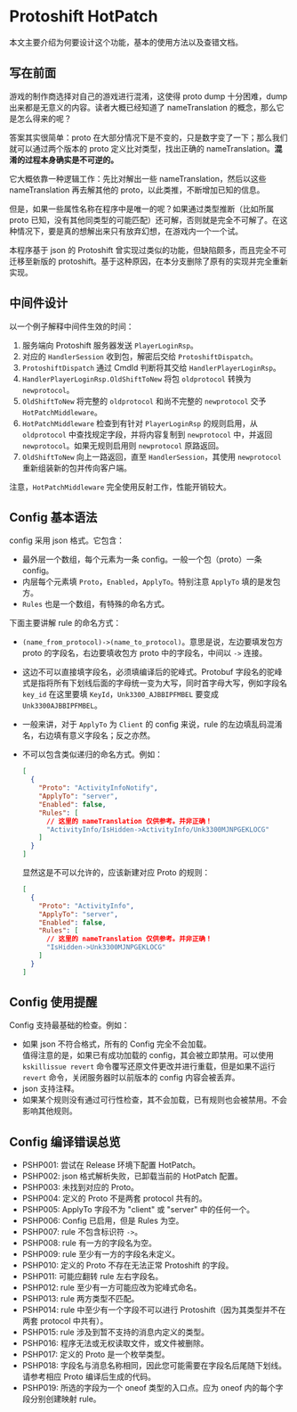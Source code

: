 # Protoshift HotPatch

本文主要介绍为何要设计这个功能，基本的使用方法以及查错文档。

## 写在前面

游戏的制作商选择对自己的游戏进行混淆，这使得 proto dump 十分困难，dump 出来都是无意义的内容。读者大概已经知道了 nameTranslation 的概念，那么它是怎么得来的呢？

答案其实很简单：proto 在大部分情况下是不变的，只是数字变了一下；那么我们就可以通过两个版本的 proto 定义比对类型，找出正确的 nameTranslation。**混淆的过程本身确实是不可逆的。**

它大概依靠一种逻辑工作：先比对解出一些 nameTranslation，然后以这些 nameTranslation 再去解其他的 proto，以此类推，不断增加已知的信息。

但是，如果一些属性名称在程序中是唯一的呢？如果通过类型推断（比如所属 proto 已知，没有其他同类型的可能匹配）还可解，否则就是完全不可解了。在这种情况下，要是真的想解出来只有放弃幻想，在游戏内一个一个试。

本程序基于 json 的 Protoshift 曾实现过类似的功能，但缺陷颇多，而且完全不可迁移至新版的 protoshift。基于这种原因，在本分支删除了原有的实现并完全重新实现。

## 中间件设计

以一个例子解释中间件生效的时间：

1. 服务端向 Protoshift 服务器发送 `PlayerLoginRsp`。
2. 对应的 `HandlerSession` 收到包，解密后交给 `ProtoshiftDispatch`。
3. `ProtoshiftDispatch` 通过 CmdId 判断将其交给 `HandlerPlayerLoginRsp`。
4. `HandlerPlayerLoginRsp.OldShiftToNew` 将包 `oldprotocol` 转换为 `newprotocol`。
5. `OldShiftToNew` 将完整的 `oldprotocol` 和尚不完整的 `newprotocol` 交予 `HotPatchMiddleware`。
6. `HotPatchMiddleware` 检查到有针对 `PlayerLoginRsp` 的规则启用，从 `oldprotocol` 中查找规定字段，并将内容复制到 `newprotocol` 中，并返回 `newprotocol`。如果无规则启用则 `newprotocol` 原路返回。
7. `OldShiftToNew` 向上一路返回，直至 `HandlerSession`，其使用 `newprotocol` 重新组装新的包并传向客户端。

注意，`HotPatchMiddleware` 完全使用反射工作，性能开销较大。

## Config 基本语法

config 采用 json 格式。它包含：

- 最外层一个数组，每个元素为一条 config。一般一个包（proto）一条 config。
- 内层每个元素填 `Proto`，`Enabled`，`ApplyTo`。特别注意 `ApplyTo` 填的是发包方。
- `Rules` 也是一个数组，有特殊的命名方式。

下面主要讲解 rule 的命名方式：

- `(name_from_protocol)->(name_to_protocol)`。意思是说，左边要填发包方 proto 的字段名，右边要填收包方 proto 中的字段名，中间以 `->` 连接。
- 这边不可以直接填字段名，必须填编译后的驼峰式。Protobuf 字段名的驼峰式是指将所有下划线后面的字母统一变为大写，同时首字母大写，例如字段名 `key_id` 在这里要填 `KeyId`，`Unk3300_AJBBIPFMBEL` 要变成 `Unk3300AJBBIPFMBEL`。
- 一般来讲，对于 `ApplyTo` 为 `Client` 的 config 来说，rule 的左边填乱码混淆名，右边填有意义字段名；反之亦然。
- 不可以包含类似递归的命名方式。例如：
  
  ```json
  [
    {
      "Proto": "ActivityInfoNotify",
      "ApplyTo": "server",
      "Enabled": false,
      "Rules": [
        // 这里的 nameTranslation 仅供参考。并非正确！
        "ActivityInfo/IsHidden->ActivityInfo/Unk3300MJNPGEKLOCG"
      ]
    }
  ]
  ```

  显然这是不可以允许的，应该新建对应 Proto 的规则：
  
  ```json
  [
    {
      "Proto": "ActivityInfo",
      "ApplyTo": "server",
      "Enabled": false,
      "Rules": [
        // 这里的 nameTranslation 仅供参考。并非正确！
        "IsHidden->Unk3300MJNPGEKLOCG"
      ]
    }
  ]
  ```

## Config 使用提醒

Config 支持最基础的检查。例如：

- 如果 json 不符合格式，所有的 Config 完全不会加载。  
  值得注意的是，如果已有成功加载的 config，其会被立即禁用。可以使用 `kskillissue revert` 命令覆写还原文件更改并进行重载，但是如果不运行 `revert` 命令，关闭服务器时以前版本的 config 内容会被丢弃。
- json 支持注释。
- 如果某个规则没有通过可行性检查，其不会加载，已有规则也会被禁用。不会影响其他规则。

## Config 编译错误总览

- PSHP001: 尝试在 Release 环境下配置 HotPatch。
- PSHP002: json 格式解析失败，已卸载当前的 HotPatch 配置。
- PSHP003: 未找到对应的 Proto。
- PSHP004: 定义的 Proto 不是两套 protocol 共有的。
- PSHP005: ApplyTo 字段不为 "client" 或 "server" 中的任何一个。
- PSHP006: Config 已启用，但是 Rules 为空。
- PSHP007: rule 不包含标识符 `->`。
- PSHP008: rule 有一方的字段名为空。
- PSHP009: rule 至少有一方的字段名未定义。
- PSHP010: 定义的 Proto 不存在无法正常 Protoshift 的字段。
- PSHP011: 可能应翻转 rule 左右字段名。
- PSHP012: rule 至少有一方可能应改为驼峰式命名。
- PSHP013: rule 两方类型不匹配。
- PSHP014: rule 中至少有一个字段不可以进行 Protoshift（因为其类型并不在两套 protocol 中共有）。
- PSHP015: rule 涉及到暂不支持的消息内定义的类型。
- PSHP016: 程序无法或无权读取文件，或文件被删除。
- PSHP017: 定义的 Proto 是一个枚举类型。
- PSHP018: 字段名与消息名称相同，因此您可能需要在字段名后尾随下划线。请参考相应 Proto 编译后生成的代码。
- PSHP019: 所选的字段为一个 oneof 类型的入口点。应为 oneof 内的每个字段分别创建映射 rule。
